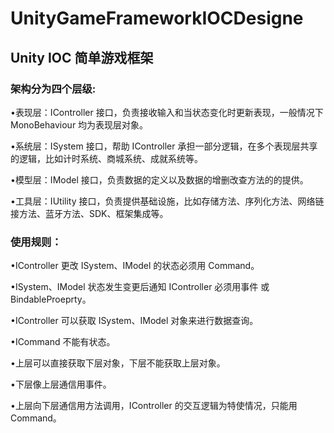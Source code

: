 # UnityGameFrameworkIOCDesigne
## Unity IOC 简单游戏框架 

### 架构分为四个层级:

•表现层：IController 接口，负责接收输入和当状态变化时更新表现，一般情况下 MonoBehaviour 均为表现层对象。

•系统层：ISystem 接口，帮助 IController 承担一部分逻辑，在多个表现层共享的逻辑，比如计时系统、商城系统、成就系统等。

•模型层：IModel 接口，负责数据的定义以及数据的增删改查方法的的提供。

•工具层：IUtility 接口，负责提供基础设施，比如存储方法、序列化方法、网络链接方法、蓝牙方法、SDK、框架集成等。

### 使用规则：

•IController 更改 ISystem、IModel 的状态必须用 Command。

•ISystem、IModel 状态发生变更后通知 IController 必须用事件 或 BindableProeprty。

•IController 可以获取 ISystem、IModel 对象来进行数据查询。

•ICommand 不能有状态。

•上层可以直接获取下层对象，下层不能获取上层对象。

•下层像上层通信用事件。

•上层向下层通信用方法调用，IController 的交互逻辑为特使情况，只能用 Command。
